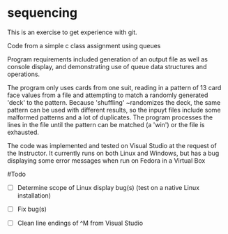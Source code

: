 # sequencing
This is an exercise to get experience with git.

Code from a simple c class assignment using queues

Program requirements included generation of an output file as well as console display, and demonstrating use of queue data structures and operations. 

The program only uses cards from one suit, reading in a pattern of 13 card face values from a file and attempting to match a randomly generated 'deck' to the pattern. Because 'shuffling' ~randomizes the deck, the same pattern can be used with different results, so the inpuyt files include some malformed patterns and a lot of duplicates. The program processes the lines in the file until the pattern can be matched (a 'win') or the file is exhausted. 

The code was implemented and tested on Visual Studio at the request of the Instructor. It currently runs on both Linux and Windows, but has a bug displaying some error messages when run on Fedora in a Virtual Box

#Todo
- [ ] Determine scope of Linux display bug(s) (test on a native Linux installation)
- [ ] Fix bug(s)
- [ ] Clean line endings of ^M from Visual Studio

